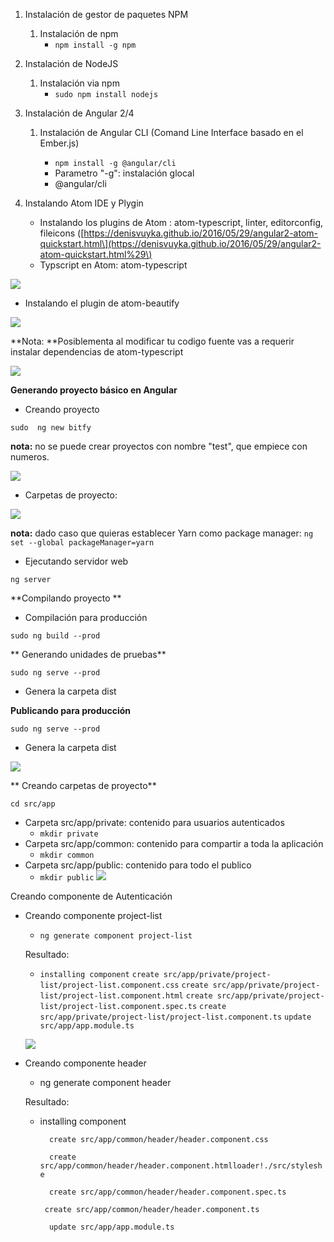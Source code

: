 1. Instalación de gestor de paquetes NPM
   1. Instalación de npm
      * `npm install -g npm`
2. Instalación de NodeJS
   1. Instalación via npm
      * `sudo npm install nodejs`
3. Instalación de Angular 2/4

   1. Instalación de Angular CLI \(Comand Line Interface basado en el Ember.js\)

      * `npm install -g @angular/cli`
      * Parametro "-g": instalación glocal
      * @angular/cli

4. Instalando Atom IDE y Plygin

   * Instalando los plugins de Atom : atom-typescript, linter, editorconfig, fileicons \([https://denisvuyka.github.io/2016/05/29/angular2-atom-quickstart.html\](https://denisvuyka.github.io/2016/05/29/angular2-atom-quickstart.html%29\)
   * Typscript en Atom: atom-typescript

![](/assets/screenshot_typescript_plugin_install_on_atom.png)

* Instalando el plugin de atom-beautify

![](/assets/screenshots_atom_install_plugin_atom-beautify.png)

**Nota: **Posiblementa al modificar tu codigo fuente vas a requerir instalar dependencias de atom-typescript

![](/assets/atom_plugin_linter_install_dep.png)

**Generando proyecto básico en Angular**

* Creando proyecto

`sudo  ng new bitfy`

**nota:** no se puede crear proyectos con nombre "test", que empiece con numeros.

![](/assets/screeshots_projects_name_invalids.png)

* Carpetas de proyecto:

![](/assets/screenshots_folder_project_test1.png)

**nota:** dado caso que quieras establecer Yarn como package manager: `ng set --global packageManager=yarn`

* Ejecutando servidor web

`ng server`

**Compilando proyecto **

* Compilación para producción

`sudo ng build --prod`

** Generando unidades de pruebas**

`sudo ng serve --prod`

* Genera la carpeta dist

**Publicando para producción**

`sudo ng serve --prod`

* Genera la carpeta dist

![](/assets/screehshot_folder_after_build_prod.png)

** Creando carpetas de proyecto**

`cd src/app`

* Carpeta src/app/private: contenido para usuarios autenticados
  * `mkdir private`
* Carpeta src/app/common: contenido para compartir a toda la aplicación
  * `mkdir common`
* Carpeta src/app/public: contenido para todo el publico
  * `mkdir public`
    ![](/assets/screen_project_folders_app.png)

Creando componente de Autenticación

* Creando componente project-list

  * `ng generate component project-list`

  Resultado:

  * `installing component`
    `create src/app/private/project-list/project-list.component.css`
    `create src/app/private/project-list/project-list.component.html`
    `create src/app/private/project-list/project-list.component.spec.ts`
    `create src/app/private/project-list/project-list.component.ts`
    `update src/app/app.module.ts`

  ![](/assets/screenshot_project-list.png)

* Creando componente header
  * ng generate component header

  Resultado:

  * installing component                                                     

    `  create src/app/common/header/header.component.css`

    `  create src/app/common/header/header.component.htmlloader!./src/styleshe`

    `  create src/app/common/header/header.component.spec.ts`

    `  create src/app/common/header/header.component.ts  `

    `  update src/app/app.module.ts`



